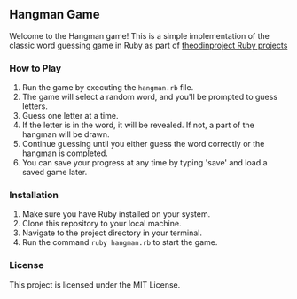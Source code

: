 ## Hangman Game

Welcome to the Hangman game! This is a simple implementation of the classic word guessing game in Ruby as part of [theodinproject Ruby projects](https://www.theodinproject.com/lessons/ruby-hangman#project-solution) 


### How to Play

1. Run the game by executing the `hangman.rb` file.
2. The game will select a random word, and you'll be prompted to guess letters.
3. Guess one letter at a time.
4. If the letter is in the word, it will be revealed. If not, a part of the hangman will be drawn.
5. Continue guessing until you either guess the word correctly or the hangman is completed.
6. You can save your progress at any time by typing 'save' and load a saved game later.

### Installation

1. Make sure you have Ruby installed on your system.
2. Clone this repository to your local machine.
3. Navigate to the project directory in your terminal.
4. Run the command `ruby hangman.rb` to start the game.

### License

This project is licensed under the MIT License.

